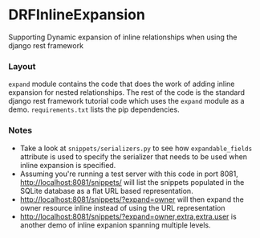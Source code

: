 DRFInlineExpansion
==================

Supporting Dynamic expansion of inline relationships when using the django rest framework


### Layout

`expand` module contains the code that does the work of adding inline expansion for nested relationships.
The rest of the code is the standard django rest framework tutorial code which uses the `expand` module as a demo.
`requirements.txt` lists the pip dependencies.

### Notes
* Take a look at `snippets/serializers.py` to see how `expandable_fields` attribute is used to specify the serializer that needs to be used when inline expansion is specified.
* Assuming you're running a test server with this code in port 8081, <http://localhost:8081/snippets/> will list the snippets populated in the SQLite database as a flat URL based representation.
* <http://localhost:8081/snippets/?expand=owner> will then expand the owner resource inline instead of using the URL representation
* <http://localhost:8081/snippets/?expand=owner,extra,extra.user> is another demo of inline expanion spanning multiple levels.
